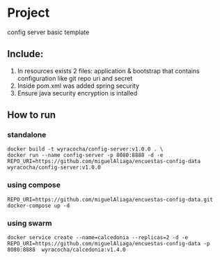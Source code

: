 # Project
config server basic template
## Include:
1. In resources exists 2 files: application & bootstrap that contains configuration like git repo uri and secret
2. Inside pom.xml was added spring security
3. Ensure java security encryption is intalled
## How to run
### standalone
```
docker build -t wyracocha/config-server:v1.0.0 . \
docker run --name config-server -p 8080:8888 -d -e REPO_URI=https://github.com/miguelAliaga/encuestas-config-data wyracocha/config-server:v1.0.0
```
### using compose
```
REPO_URI=https://github.com/miguelAliaga/encuestas-config-data.git docker-compose up -d
```

### using swarm

```
docker service create --name=calcedonia --replicas=2 -d -e REPO_URI=https://github.com/miguelAliaga/encuestas-config-data -p 8080:8888  wyracocha/calcedonia:v1.4.0
```

